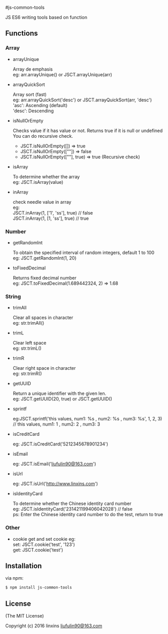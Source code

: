 #js-common-tools

JS ES6 writing tools based on function


## Functions
### Array
- arrayUnique
  
  Array de emphasis<br>
  eg: arr.arrayUnique() or JSCT.arrayUnique(arr)
  
- arrayQuickSort

  Array sort (fast) <br>
  eg: arr.arrayQuickSort('desc') or JSCT.arrayQuickSort(arr, 'desc')<br>
  'asc': Ascending (default) <br>
  'desc': Descending
  
- isNullOrEmpty

  Checks value if it has value or not. Returns true if it is null or undefined You can do recursive check.<br>
   * JSCT.isNullOrEmpty([]) => true
   * JSCT.isNullOrEmpty([""]) => false
   * JSCT.isNullOrEmpty([""], true) => true (Recursive check)
   
- isArray 

  To determine whether the array <br>
  eg: JSCT.isArray(value)

- inArray

  check needle value in array<br>
  eg: <br>
     JSCT.inArray(1, ['1', 'ss'], true) // false<br>
     JSCT.inArray(1, [1, 'ss'], true) // true

### Number
- getRandomInt

  To obtain the specified interval of random integers, default 1 to 100 <br>
  eg: JSCT.getRandomInt(1, 20)
  
- toFixedDecimal
  
  Returns fixed decimal number<br>
  eg: JSCT.toFixedDecimal(1.689442324, 2) => 1.68

### String
- trimAll 
  
  Clear all spaces in character <br>
  eg: str.trimAll()
  
- trimL 
  
  Clear left space <br>
  eg: str.trimL()
  
- trimR 

  Clear right space in character <br>
  eg: str.trimR()
  
- getUUID
  
  Return a unique identifier with the given len.<br>
  eg: JSCT.getUUID(20, true) or JSCT.getUUID()

- sprintf
  
  eg:JSCT.sprintf('this values, num1: %s , num2: %s , num3: %s', 1, 2, 3)
  <br>// this values, num1: 1 , num2: 2 , num3: 3
  
- isCreditCard
  
  eg: JSCT.isCreditCard('5212345678901234')

- isEmail 
  
  eg: JSCT.isEmail('liufulin90@163.com')
 
  
- isUrl 
  
  eg: JSCT.isUrl('http://www.linxins.com')
  
 
- isIdentityCard

  To determine whether the Chinese identity card number<br>
  eg: JSCT.isIdentityCard('231421199406042028') // false<br>
  ps: Enter the Chinese identity card number to do the test, return to true

### Other
- cookie
   get and set cookie
   eg:<br>
   set: JSCT.cookie('test', '123')<br>
   get: JSCT.cookie('test')<br>
  
## Installation

via npm:

```bash
$ npm install js-common-tools
```

## License
(The MIT License)

Copyright (c) 2016 linxins <liufulin90@163.com>
